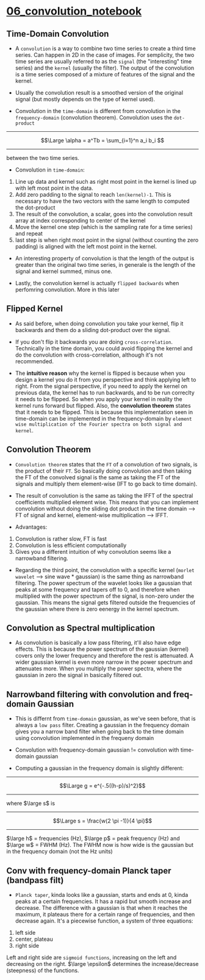 # [06_convolution_notebook]()

## Time-Domain Convolution

- A `convolution` is a way to combine two time series to create a third time series. Can happen in 2D in the case of images. For semplicity, the two time series are usually referred to as the `signal` (the "interesting" time series) and the `kernel` (usually the filter). The output of the convolution is a time series composed of a mixture of features of the signal and the kernel. 

- Usually the convolution result is a smoothed version of the original signal (but mostly depends on the type of kernel used).

- Convolution in the `time-domain` is different from convolution in the `frequency-domain` (convolution theorem). Convolution uses the `dot-product` 
_____________________
$$\Large \alpha = a^Tb = \sum_{i=1}^n a_i b_i  $$ 
_____________________

between the two time series.

- Convolution in `time-domain`:
1) Line up data and kernel such as right most point in the kernel is lined up with left most point in the data.
2) Add zero padding to the signal to reach `len(kernel)-1`. This is necessary to have the two vectors with the same length to computed the dot-product
3) The result of the convolution, a scalar, goes into the convolution result array at index corresponding to center of the kernel
4) Move the kernel one step (which is the sampling rate for a time series) and repeat
5) last step is when right most point in the signal (without counting the zero padding) is aligned with the left most point in the kernel.

- An interesting property of convolution is that the length of the output is greater than the original two time series, in generale is the length of the signal and kernel summed, minus one.

- Lastly, the convolution kernel is actually `flipped backwards` when perfomring convolution. More in this later

## Flipped Kernel

- As said before, when doing convolution you take your kernel, flip it backwards and them do a sliding dot-product over the signal.

- If you don't flip it backwards you are doing `cross-correlation`. Technically in the time domain, you could avoid flipping the kernel and do the convolution with cross-correlation, although it's not recommended.

- The **intuitive reason** why the kernel is flipped is because when you design a kernel you do it from you perspective and think applying left to right. From the signal perspective, if you need to apply the kernel on previous data, the kernel has to run backwards, and to be run correclty it needs to be flipped. So when you apply your kernel in reality the kernel runs forward but flipped. Also, the **convolution theorem** states that it needs to be flipped. This is because this implementation seen in time-domain can be implemented in the frequency-domain by `element wise multiplication of the Fourier spectra on both signal and kernel`.

## Convolution Theorem

- `Convolution theorem` states that the `FT` of a convolution of two signals, is the product of their `FT`. So basically doing convolution and then taking the FT of the convolved signal is the same as taking the FT of the signals and multiply them element-wise (IFT to go back to time domain).

- The result of convolution is the same as taking the IFFT of the spectral coefficients multiplied element wise. This means that you can implement convolution without doing the sliding dot product in the time domain --> FT of signal and kernel, element-wise multiplication --> IFFT.

- Advantages:
1) Convolution is rather slow, FT is fast
2) Convolution is less efficient computationally
3) Gives you a different intuition of why convolution seems like a narrowband filtering.

- Regarding the third point, the convolution with a specific kernel (`morlet wavelet` --> sine wave * gaussian) is the same thing as narrowband filtering. The power spectrum of the wavelet looks like a gaussian that peaks at some frequency and tapers off to 0, and therefore when multiplied with the power spectrum of the signal, is non-zero under the gaussian. This means the signal gets filtered outside the frequencies of the gaussian where there is zero eenergy in the kernel spectrum. 

## Convolution as Spectral multiplication

- As convolution is basically a low pass filtering, it'll also have edge effects. This is because the power spectrum of the gaussian (kernel) covers only the lower frequency and therefore the rest is attenuated. A wider gaussian kernel is even more narrow in the power spectrum and attenuates more. When you multiply the power spectra, where the gaussian in zero the signal in basically filtered out. 

##  Narrowband filtering with convolution and freq-domain Gaussian

- This is differnt from `time-domain` gaussian, as we've seen before, that is always a `low pass` filter. Creating a gaussian in the frequency domain gives you a narrow band filter when going back to the time domain using convolution implemented in the frequeny domain

- Convolution with frequency-domain gaussian != convolution with time-domain gaussian

- Computing a gaussian in the frequency domain is slightly different:
_____________________
$$\Large g = e^{-.5((h-p)/s)^2}$$
_____________________

where $\large s$ is 
_____________________
$$\Large s = \frac{w(2 \pi -1)}{4 \pi}$$
_____________________

$\large h$ = frequencies (Hz), $\large p$ = peak frequency (Hz) and $\large w$ = FWHM (Hz). The FWHM now is how wide is the gaussian but in the frequency domain (not the Hz units)

## Conv with frequency-domain Planck taper (bandpass filt)

- `Planck taper`, kinda looks like a gaussian, starts and ends at 0, kinda peaks at a certain frequencies. It has a rapid but smooth increase and decrease.
The difference with a gaussian is that when it reaches the maximum, it plateaus there for a certain range of frequencies, and then decrease again. It's a piecewise function, a system of three equations:
1) left side
2) center, plateau
3) right side 

Left and right side are `sigmoid functions`, increasing on the left and decreasing on the right. $\large \epsilon$ determines the increase/decrease (steepness) of the functions.